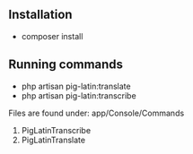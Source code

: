 
## Installation

- composer install

## Running commands
- php artisan pig-latin:translate
- php artisan pig-latin:transcribe

Files are found under: app/Console/Commands
1. PigLatinTranscribe
2. PigLatinTranslate
